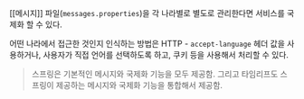 [[메시지]] 파일(`messages.properties`)을 각 나라별로 별도로 관리한다면 서비스를 국제화 할 수 있다.

어떤 나라에서 접근한 것인지 인식하는 방법은 HTTP - `accept-language` 헤더 값을 사용하거나, 사용자가 직접 언어를 선택하도록 하고, 쿠키 등을 사용해서 처리할 수 있다.

>스프링은 기본적인 메시지와 국제화 기능을 모두 제공함. 그리고 타임리프도 스프링이 제공하는 메시지와 국제화 기능을 통합해서 제공함.
